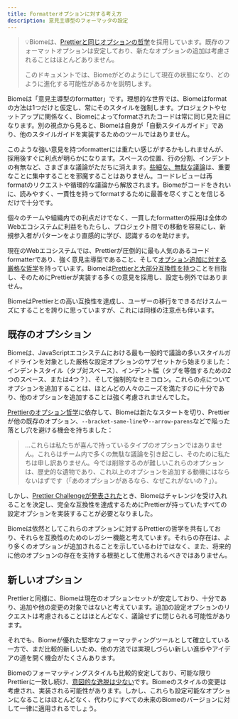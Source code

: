 ```yaml
---
title: Formatterオプションに対する考え方
description: 意見主導型のフォーマッタの設定
---
```


> 💡Biomeは、[Prettierと同じオプションの哲学](https://prettier.io/docs/en/option-philosophy)を採用しています。既存のフォーマットオプションは安定しており、新たなオプションの追加は考慮されることはほとんどありません。
>
> このドキュメントでは、Biomeがどのようにして現在の状態になり、どのように進化する可能性があるかを説明します。

Biomeは「意見主導型のformatter」です。理想的な世界では、Biomeはformatの方法は1つだけと仮定し、常にそのスタイルを強制します。プロジェクトやセットアップに関係なく、Biomeによってformatされたコードは常に同じ見た目になります。別の視点から見ると、Biomeは自身が「自動スタイルガイド」であり、他のスタイルガイドを実装するためのツールではありません。

このような強い意見を持つformatterには重たい感じがするかもしれませんが、採用後すぐに利点が明らかになります。スペースの位置、行の分割、インデントの有無など、さまざまな議論がただちに消えます。[些細な、無駄な議論](https://en.wikipedia.org/wiki/Law_of_triviality)は、重要なことに集中することを邪魔することはありません。コードレビューは再formatのリクエストや循環的な議論から解放されます。Biomeがコードをきれいに、読みやすく、一貫性を持ってformatするために最善を尽くすことを信じるだけで十分です。

個々のチームや組織内での利点だけでなく、一貫したformatterの採用は全体のWebエコシステムに利益をもたらし、プロジェクト間での移動を容易にし、新規参入者がパターンをより直感的に学び、認識するのを助けます。

現在のWebエコシステムでは、Prettierが圧倒的に最も人気のあるコードformatterであり、強く意見主導型であること、そして[オプション追加に対する厳格な哲学](https://prettier.io/docs/en/option-philosophy)を持っています。Biomeは[Prettierと大部分互換性を持つ](https://biomejs.dev/blog/biome-wins-prettier-challenge)ことを目指し、そのためにPrettierが実装する多くの意見を採用し、設定も例外ではありません。

BiomeはPrettierとの高い互換性を達成し、ユーザーの移行をできるだけスムーズにすることを誇りに思っていますが、これには同様の注意点も伴います。

## 既存のオプシション

Biomeは、JavaScriptエコシステムにおける最も一般的で議論の多いスタイルガイドラインを対象とした厳格な設定オプションのサブセットから始まりました：インデントスタイル（タブ対スペース）、インデント幅（タブを等価するための2つのスペース、または4つ？）、そして強制的なセミコロン。これらの点についてオプションを追加することは、ほとんどの人々のニーズを満たすのに十分であり、他のオプションを追加することは強く考慮されませんでした。

[Prettierのオプション哲学](https://prettier.io/docs/en/option-philosophy)に依存して、Biomeは新たなスタートを切り、Prettierが他の既存のオプション、`--bracket-same-line`や`--arrow-parens`などで陥った落とし穴を避ける機会を持ちました：

> …これらは私たちが喜んで持っているタイプのオプションではありません。これらはチーム内で多くの無駄な議論を引き起こし、そのために私たちは申し訳ありません。今では削除するのが難しいこれらのオプションは、歴史的な遺物であり、これ以上のオプションを追加する動機にはならないはずです（「あのオプションがあるなら、なぜこれがないの？」）。

しかし、[Prettier Challengeが発表された](https://twitter.com/Vjeux/status/1722733472522142022)とき、Biomeはチャレンジを受け入れることを決定し、完全な互換性を達成するためにPrettierが持っていたすべての設定オプションを実装することが必要となりました。

Biomeは依然としてこれらのオプションに対するPrettierの哲学を共有しており、それらを互換性のためのレガシー機能と考えています。それらの存在は、より多くのオプションが追加されることを示しているわけではなく、また、将来的に他のオプションの存在を支持する根拠として使用されるべきではありません。

## 新しいオプション

Prettierと同様に、Biomeは現在のオプションセットが安定しており、十分であり、追加や他の変更の対象ではないと考えています。追加の設定オプションのリクエストは考慮されることはほとんどなく、議論せずに閉じられる可能性があります。

それでも、Biomeが優れた堅牢なフォーマッティングツールとして確立している一方で、まだ比較的新しいため、他の方法では実現しづらい新しい進歩やアイデアの道を開く機会がたくさんあります。

Biomeのフォーマッティングスタイルも比較的安定しており、可能な限りPrettierに一致し続け、[意図的な逸脱は少ない](https://github.com/biomejs/biome/issues/739)です。Biomeのスタイルの変更は考慮され、実装される可能性があります。しかし、これらも設定可能なオプションになることはほとんどなく、代わりにすべての未来のBiomeのバージョンに対して一律に適用されるでしょう。
